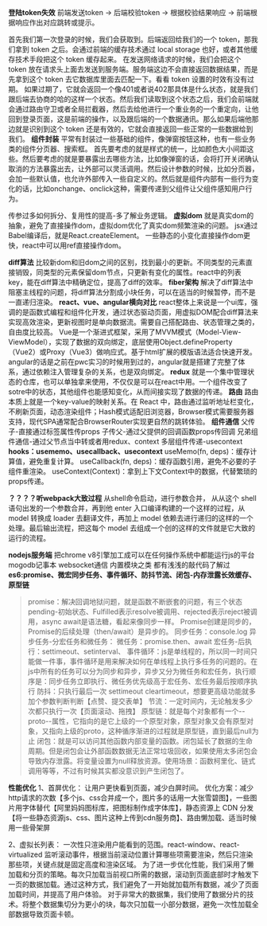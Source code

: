 **登陆token失效**
前端发送token -> 后端校验token -> 根据校验结果响应 -> 前端根据响应作出对应跳转或提示。

首先我们第一次登录的时候，我们会获取到。后端返回给我们的一个 token，那我们拿到 token 之后。会通过前端的缓存技术通过 local storage 也好，或者其他缓存技术手段把这个 token 缓存起来。
在发送网络请求的时候，我们会把这个 token 放在请求头上面去发送到服务端。服务端这边不会直接返回数据结果，而是先拿到这个 token 去它数据库里面去匹配一下。看看 token 设置的时效有没有过期。
如果过期了，它就会返回一个像401或者说402那具体是什么状态，就是我们跟后端去协商的哈的这样一个状态。然后我们读取到这个状态之后，我们会前端就会通过路由守卫或者全局拦截器，然后去给他进行一个重业务的一个重定向，让他回到登录页面，这是前端的操作，以及跟后端的一个数据通讯。那么如果后端他那边就是识别到这个 token 还是有效的，它就会直接返回一些正常的一些数据给到我们。
**组件封装**
平常有封装过一些基础的组件，像弹窗按钮这种，也有一些业务类的组件分页器、搜索框。
首先要考虑的就是样式的统一，比如颜色大小间距这些。然后要考虑的就是要暴露出去哪些方法，比如像弹窗的话，会将打开关闭确认取消的方法暴露出去，让外部可以灵活调用。然后设计参数的时候，比如分页器，会加一些默认值，也允许外部传入一些自定义的。然后就是组件内部有一些行为变化的话，比如onchange、onclick这种，需要传递到父组件让父组件感知用户行为。

传参过多如何拆分、复用性的提高-多了解业务逻辑。
**虚拟dom**
就是真实dom的抽象，避免了直接操作dom，虚拟dom优化了真实dom频繁渲染的问题。
jsx通过Babel编译后，就是React.createElement。
一些静态的小变化直接操作dom更快，react中可以用ref直接操作dom。

**diff算法**
比较新dom和旧dom之间的区别，找到最小的更新。不同类型的元素直接销毁，同类型的元素保留dom节点，只更新有变化的属性。react中的列表key，能在diff算法中精确定位，提高了diff的效率。
**fiber架构**
解决了diff算法中阻塞主线程的问题，将diff算法分割成小块任务，可以在适当的时候暂停，而不是一直递归渲染。
**react、vue、angular横向对比**
react整体上来说是一个ui库，强调的是函数式编程和组件化开发，通过状态驱动页面，用虚拟DOM配合diff算法来实现高效渲染，更新视图时是单向数据流。需要自己搭配路由、状态管理之类的，自由度比较高。
Vue是一个渐进式框架，采用了MVVM模式（Model-View-ViewModel），实现了数据的双向绑定，底层使用Object.defineProperty（Vue2）或Proxy（Vue3）做响应式。基于html扩展的模版语法适合快速开发。
angular的话是之前在pwc实习的时候用到过的，angular就是搭建了完整了体系，通过依赖注入管理复杂的关系，也是双向绑定。
**redux**
就是一个集中管理状态的仓库，也可以单独拿来使用，不仅仅是可以在react中用。一个组件改变了sotre中的状态，其他组件也能感知变化，从而间接实现了数据的传递。
**路由**
路由本质上就是一个key-value的映射关系。在 React 中，路由通过监听地址栏变化，不刷新页面，动态渲染组件；Hash模式适配旧浏览器，Browser模式需要服务器支持，现代SPA通常配合BrowserRouter实现更自然的跳转体验。
**组件通信**
父传子-直接通过标签属性传props
子传父-通过父提供的回调函数props传回调
兄弟组件通信-通过父节点当中转或者用redux、context
多层组件传递-usecontext
**hooks：usememo、usecallback、usecontext**
useMemo(fn, deps)：缓存计算值，避免重复计算。
useCallback(fn, deps)：缓存函数引用，避免不必要的子组件重渲染。
useContext(Context)：拿到上下文Context中的数据，代替繁琐的props传递。


**？？？？听webpack大致过程**
从shell命令启动，进行参数合并，
从从这个 shell 语句出发的一个参数合并，再到他 enter 入口编译构建的一个这样的过程，从 model 转换成 loader 去翻译文件，再加上 model 依赖去进行递归的这样的一个处理。最后输出流程，把这每个 model 去组成一个创的这样的文件就是它大致的运行的流程。

**nodejs服务端**
把chrome v8引擎加工成可以在任何操作系统中都能运行js的平台
mogodb记事本 websocket通信 内置模块之类 都有浅浅的敲代码了解过
**es6:promise、微宏同步任务、事件循环、防抖节流、闭包-内存泄露长效缓存、原型链**
>promise：解决回调地狱问题，就是函数不断嵌套的问题，有三个状态pending-初始状态、Fulfilled表示resolve被调用、rejected表示reject被调用，async await是语法糖，看起来像同步一样。
Promise创建是同步的，Promise的后续处理（then/await）是异步的。
同步任务：console.log
异步任务-分宏任务和微任务：
    微任务：promise.then、await
    宏任务-后执行：settimeout、setinterval、
>事件循环：js是单线程的，所以同一时间只能做一件事，事件循环是用来解决如何在单线程上执行多任务的问题的。在js中所有的任务可以分为同步和异步，异步又分为微任务和宏任务，执行顺序是：同步任务立即执行、微任务优先级高于宏任务、宏任务最后按顺序执行
>防抖：只执行最后一次 settimeout cleartimeout，想要更高级功能就多加个参数判断判断【点赞、提交表单】
>节流：一定时间内，无论触发多少次都只执行一次【页面滚动、拖拽】
>原型链：就是每个对象都有一个--proto--属性，它指向的是它上级的一个原型对象，原型对象又会有原型对象，又指向上级的proto，这种循序渐进的过程就是原型链，直到最后null为止
>闭包：就是可以访问其他函数内部变量的函数。闭包延长了数据的生命周期。但是闭包会让外部函数数据无法正常垃圾回收，如果使用太多闭包会导致内存泄露。将变量设置为null释放资源。使用场景：函数柯里化、链式调用等等，不过有时候其实都没意识到产生闭包了。

**性能优化**
1、首屏优化：
让用户更快看到页面，减少白屏时间。
优化方案：减少http请求的次数【多个js、css合并成一个，图片多的话用一大张雪碧图】，一些图片用字体替代【阿里妈妈图标库，把图标制作成字体库】，静态资源上 CDN 分发【将一些静态资源js、css、图片这种上传到cdn服务商】、路由懒加载、适当时候用一些骨架屏

2、虚拟长列表：
一次性只渲染用户能看到的范围。react-window、react-virtualized
监听滚动事件，根据当前滚动位置计算哪些项需要渲染，然后只渲染那些项，关键点就是固定高度和渲染区域。
为了进一步优化性能，我们采用了懒加载和分页的策略。每次只加载当前视口所需的数据，滚动到页面底部时才触发下一页的数据加载。通过这种方式，我们避免了一开始就加载所有数据，减少了页面加载时间，并提高了用户体验。
对于非常大的数据集，我们使用了数据分片的技术。将整个数据集切分为更小的块，每次只加载一小部分数据，避免一次性加载全部数据导致页面卡顿。
